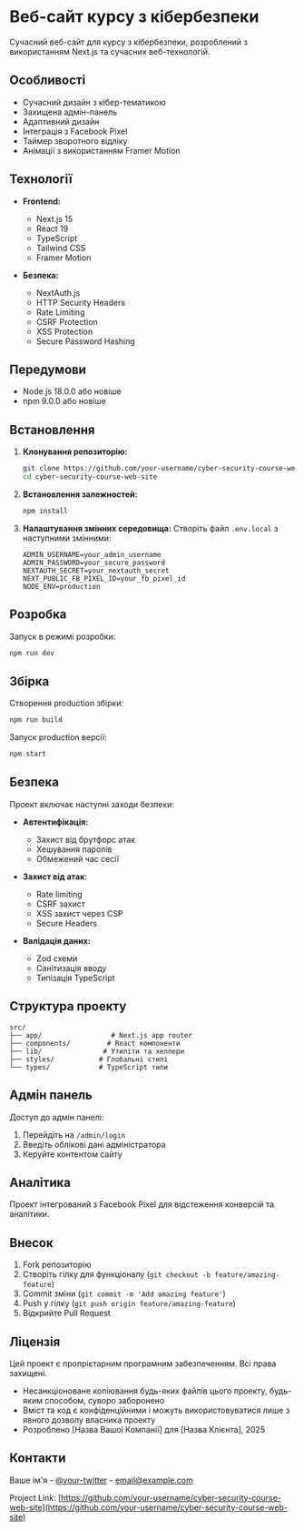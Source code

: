 # Веб-сайт курсу з кібербезпеки

Сучасний веб-сайт для курсу з кібербезпеки, розроблений з використанням Next.js та сучасних веб-технологій.

## Особливості

- Сучасний дизайн з кібер-тематикою
- Захищена адмін-панель
- Адаптивний дизайн
- Інтеграція з Facebook Pixel
- Таймер зворотного відліку
- Анімації з використанням Framer Motion

## Технології

- **Frontend:**
  - Next.js 15
  - React 19
  - TypeScript
  - Tailwind CSS
  - Framer Motion

- **Безпека:**
  - NextAuth.js
  - HTTP Security Headers
  - Rate Limiting
  - CSRF Protection
  - XSS Protection
  - Secure Password Hashing

## Передумови

- Node.js 18.0.0 або новіше
- npm 9.0.0 або новіше

## Встановлення

1. **Клонування репозиторію:**
   ```bash
   git clone https://github.com/your-username/cyber-security-course-web-site.git
   cd cyber-security-course-web-site
   ```

2. **Встановлення залежностей:**
   ```bash
   npm install
   ```

3. **Налаштування змінних середовища:**
   Створіть файл `.env.local` з наступними змінними:
   ```env
   ADMIN_USERNAME=your_admin_username
   ADMIN_PASSWORD=your_secure_password
   NEXTAUTH_SECRET=your_nextauth_secret
   NEXT_PUBLIC_FB_PIXEL_ID=your_fb_pixel_id
   NODE_ENV=production
   ```

## Розробка

Запуск в режимі розробки:
```bash
npm run dev
```

## Збірка

Створення production збірки:
```bash
npm run build
```

Запуск production версії:
```bash
npm start
```

## Безпека

Проект включає наступні заходи безпеки:

- **Автентифікація:**
  - Захист від брутфорс атак
  - Хешування паролів
  - Обмежений час сесії

- **Захист від атак:**
  - Rate limiting
  - CSRF захист
  - XSS захист через CSP
  - Secure Headers

- **Валідація даних:**
  - Zod схеми
  - Санітизація вводу
  - Типізація TypeScript

## Структура проекту

```
src/
├── app/                 # Next.js app router
├── components/         # React компоненти
├── lib/               # Утиліти та хелпери
├── styles/           # Глобальні стилі
└── types/            # TypeScript типи
```

## Адмін панель

Доступ до адмін панелі:
1. Перейдіть на `/admin/login`
2. Введіть облікові дані адміністратора
3. Керуйте контентом сайту

## Аналітика

Проект інтегрований з Facebook Pixel для відстеження конверсій та аналітики.

## Внесок

1. Fork репозиторію
2. Створіть гілку для функціоналу (`git checkout -b feature/amazing-feature`)
3. Commit зміни (`git commit -m 'Add amazing feature'`)
4. Push у гілку (`git push origin feature/amazing-feature`)
5. Відкрийте Pull Request

## Ліцензія

Цей проект є пропрієтарним програмним забезпеченням. Всі права захищені.
- Несанкціоноване копіювання будь-яких файлів цього проекту, будь-яким способом, суворо заборонено
- Вміст та код є конфіденційними і можуть використовуватися лише з явного дозволу власника проекту
- Розроблено [Назва Вашої Компанії] для [Назва Клієнта], 2025

## Контакти

Ваше ім'я - [@your-twitter](https://twitter.com/your-twitter) - email@example.com

Project Link: [https://github.com/your-username/cyber-security-course-web-site](https://github.com/your-username/cyber-security-course-web-site)
